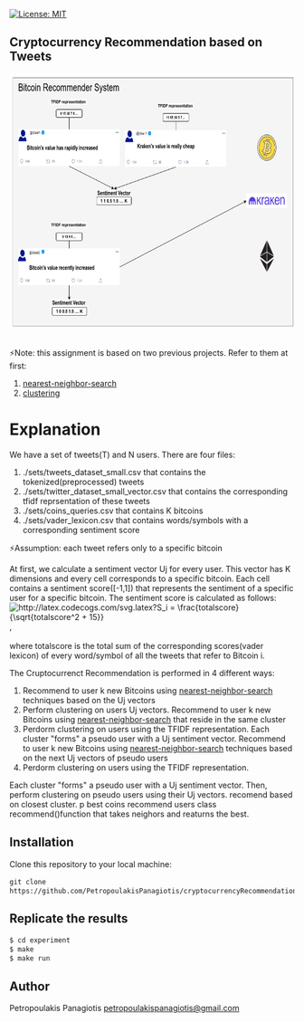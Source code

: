 [![License: MIT](https://img.shields.io/badge/License-MIT-yellow.svg)](https://opensource.org/licenses/MIT)
## Cryptocurrency Recommendation based on Tweets
<p align="center">
<img src="recommender.png" width="720px" height="450px"> <br /> <br />
</p>

:zap:Note: this assignment is based on two previous projects. Refer to them at first: 
1. [nearest-neighbor-search](https://github.com/PetropoulakisPanagiotis/nearest-neighbor-search)
2. [clustering](https://github.com/PetropoulakisPanagiotis/clustering)

# Explanation 
We have a set of tweets(T) and N users. There are four files:
1. ./sets/tweets_dataset_small.csv that contains the tokenized(preprocessed) tweets
2. ./sets/twitter_dataset_small_vector.csv that contains the corresponding tfidf reprsentation of these tweets
3. ./sets/coins_queries.csv that contains K bitcoins
4. ./sets/vader_lexicon.csv that contains words/symbols with a corresponding sentiment score<br/>

:zap:Assumption: each tweet refers only to a specific bitcoin

At first, we calculate a sentiment vector Uj for every user. This vector has K dimensions and every cell corresponds to a specific bitcoin. Each cell contains a sentiment score([-1,1]) that represents the sentiment of a specific user for a specific bitcoin. The sentiment score is calculated as follows: <br />
<img align="center" src="http://latex.codecogs.com/svg.latex?S_i&space;=&space;\frac{totalscore}{\sqrt{totalscore^2&space;&plus;&space;15}}&space;&space;" title="http://latex.codecogs.com/svg.latex?S_i = \frac{totalscore}{\sqrt{totalscore^2 + 15}} " />, <br /><br />
where totalscore is the total sum of the corresponding scores(vader lexicon) of every word/symbol of all the tweets that refer to Bitcoin i.

The Cruptocurrenct Recommendation is performed in 4 different ways:
1. Recommend to user k new Bitcoins using [nearest-neighbor-search](https://github.com/PetropoulakisPanagiotis/nearest-neighbor-search) techniques based on the Uj vectors
2. Perform clustering on users Uj vectors. Recommend to user k new Bitcoins using [nearest-neighbor-search](https://github.com/PetropoulakisPanagiotis/nearest-neighbor-search)  that reside in the same cluster
3. Perdorm clustering on users using the TFIDF representation. Each cluster "forms" a pseudo user with a Uj sentiment vector. Recommend to user k new Bitcoins using [nearest-neighbor-search](https://github.com/PetropoulakisPanagiotis/nearest-neighbor-search) techniques based on the next Uj vectors of pseudo users
4. Perdorm clustering on users using the TFIDF representation. 

Each cluster "forms" a pseudo user with a Uj sentiment vector. Then, perform clustering on pseudo users using their Uj vectors. recomend based on closest cluster. 
p best coins recommend 
users class recommend()function that takes neighors and reaturns the best.
## Installation
Clone this repository to your local machine: 
```
git clone https://github.com/PetropoulakisPanagiotis/cryptocurrencyRecommendation.git
```

## Replicate the results 
```
$ cd experiment
$ make
$ make run
```

## Author
Petropoulakis Panagiotis petropoulakispanagiotis@gmail.com
